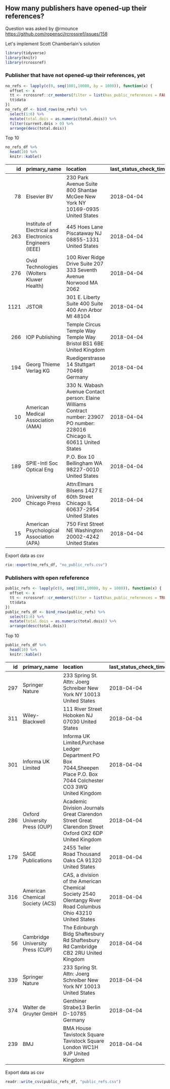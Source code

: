 


## How many publishers have opened-up their references?

Question was asked by @rmounce
<https://github.com/ropensci/rcrossref/issues/158>

Let's implement Scott Chamberlain's solution


```r
library(tidyverse)
library(knitr)
library(rcrossref)
```

### Publisher that have not opened-up their references, yet


```r
no_refs <- lapply(c(0, seq(1001,10000, by = 1000)), function(x) {
  offset <- x
  tt <- rcrossref::cr_members(filter = list(has_public_references = FALSE), limit = 1000, offset = offset)
  tt$data
})
no_refs_df <- bind_rows(no_refs) %>%
  select(1:6) %>%
  mutate(total.dois = as.numeric(total.dois)) %>%
  filter(current.dois > 0) %>%
  arrange(desc(total.dois))
```

Top 10


```r
no_refs_df %>%
  head(10) %>%
  knitr::kable()
```



|   id|primary_name                                             |location                                                                                                                     |last_status_check_time | total.dois|current.dois |
|----:|:--------------------------------------------------------|:----------------------------------------------------------------------------------------------------------------------------|:----------------------|----------:|:------------|
|   78|Elsevier BV                                              |230 Park Avenue Suite 800 Shantae McGee New York NY 10169-0935 United States                                                 |2018-04-04             |   16105368|1486170      |
|  263|Institute of Electrical and Electronics Engineers (IEEE) |445 Hoes Lane Piscataway NJ 08855-1331 United States                                                                         |2018-04-04             |    3196252|448946       |
|  276|Ovid Technologies (Wolters Kluwer Health)                |100 River Ridge Drive Suite 207 333 Seventh Avenue Norwood MA 2062                                                           |2018-04-04             |    1820215|120939       |
| 1121|JSTOR                                                    |301 E. Liberty Suite 400 Suite 400 Ann Arbor MI 48104                                                                        |2018-04-04             |    1759017|2867         |
|  266|IOP Publishing                                           |Temple Circus Temple Way Temple Way Bristol BS1 6BE United Kingdom                                                           |2018-04-04             |     776954|83684        |
|  194|Georg Thieme Verlag KG                                   |Ruedigerstrasse 14 Stuttgart 70469 Germany                                                                                   |2018-04-04             |     758611|62959        |
|   10|American Medical Association (AMA)                       |330 N. Wabash Avenue Contact person: Elaine Williams Contract number: 23907 PO number: 228016 Chicago IL 60611 United States |2018-04-04             |     593700|12635        |
|  189|SPIE-Intl Soc Optical Eng                                |P.O. Box 10 Bellingham WA 98227-0010 United States                                                                           |2018-04-04             |     492215|41460        |
|  200|University of Chicago Press                              |Attn:Elmars Bilsens 1427 E 60th Street Chicago IL 60637-2954 United States                                                   |2018-04-04             |     436402|10976        |
|   15|American Psychological Association (APA)                 |750 First Street NE Washington 20002-4242 United States                                                                      |2018-04-04             |     299286|10853        |

Export data as csv


```r
rio::export(no_refs_df, "no_public_refs.csv")
```

### Publishers with open refeference


```r
public_refs <- lapply(c(0, seq(1001,10000, by = 1000)), function(x) {
  offset <- x
  tt <- rcrossref::cr_members(filter = list(has_public_references = TRUE), limit = 1000, offset = offset)
  tt$data
})
public_refs_df <- bind_rows(public_refs) %>%
  select(1:6) %>%
  mutate(total.dois = as.numeric(total.dois)) %>%
  arrange(desc(total.dois))
```

Top 10


```r
public_refs_df %>%
  head(10) %>%
  knitr::kable()
```



|  id|primary_name                     |location                                                                                                                |last_status_check_time | total.dois|current.dois |
|---:|:--------------------------------|:-----------------------------------------------------------------------------------------------------------------------|:----------------------|----------:|:------------|
| 297|Springer Nature                  |233 Spring St. Attn: Joerg Schreiber New York NY 10013 United States                                                    |2018-04-04             |   10180248|890478       |
| 311|Wiley-Blackwell                  |111 River Street Hoboken NJ 07030 United States                                                                         |2018-04-04             |    8442794|535113       |
| 301|Informa UK Limited               |Informa UK Limited,Purchase Ledger Department PO Box 7044,Sheepen Place P.O. Box 7044 Colchester CO3 3WQ United Kingdom |2018-04-04             |    4371556|341825       |
| 286|Oxford University Press (OUP)    |Academic Division Journals Great Clarendon Street Great Clarendon Street Oxford OX2 6DP United Kingdom                  |2018-04-04             |    3168344|251355       |
| 179|SAGE Publications                |2455 Teller Road Thousand Oaks CA 91320 United States                                                                   |2018-04-04             |    2102183|139926       |
| 316|American Chemical Society (ACS)  |CAS, a division of the American Chemical Society 2540 Olentangy River Road Columbus Ohio 43210 United States            |2018-04-04             |    1503782|106455       |
|  56|Cambridge University Press (CUP) |The Edinburgh Bldg Shaftesbury Rd Shaftesbury Rd Cambridge CB2 2RU United Kingdom                                       |2018-04-04             |    1442370|62137        |
| 339|Springer Nature                  |233 Spring St. Attn: Joerg Schreiber New York NY 10013 United States                                                    |2018-04-04             |    1395059|126291       |
| 374|Walter de Gruyter GmbH           |Genthiner Strabe13 Berlin D-10785 Germany                                                                               |2018-04-04             |     902814|73596        |
| 239|BMJ                              |BMA House Tavistock Square Tavistock Square London WC1H 9JP United Kingdom                                              |2018-04-04             |     849961|54889        |

Export data as csv


```r
readr::write_csv(public_refs_df, "public_refs.csv")
```

